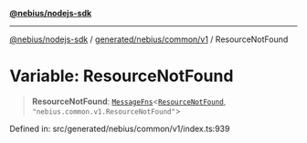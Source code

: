 [**@nebius/nodejs-sdk**](../../../../../README.md)

***

[@nebius/nodejs-sdk](../../../../../README.md) / [generated/nebius/common/v1](../README.md) / ResourceNotFound

# Variable: ResourceNotFound

> **ResourceNotFound**: [`MessageFns`](../../../../../runtime/protos/core/interfaces/MessageFns.md)\<[`ResourceNotFound`](../interfaces/ResourceNotFound.md), `"nebius.common.v1.ResourceNotFound"`\>

Defined in: src/generated/nebius/common/v1/index.ts:939
